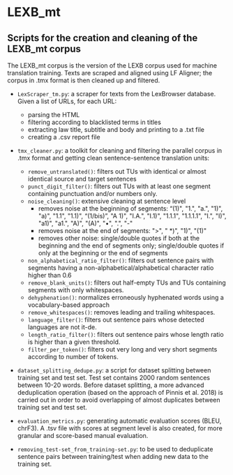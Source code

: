 # LEXB_mt
## Scripts for the creation and cleaning of the LEXB_mt corpus

The LEXB_mt corpus is the version of the LEXB corpus used for machine translation training. 
Texts are scraped and aligned using LF Aligner; the corpus in .tmx format is then cleaned up and filtered.


- `LexScraper_tm.py`:   	a scraper for texts from the LexBrowser database.
   	 			Given a list of URLs, for each URL:
  - parsing the HTML
  - filtering according to blacklisted terms in titles
  - extracting law title, subtitle and body and printing to a .txt file
  - creating a .csv report file


- `tmx_cleaner.py`:		a toolkit for cleaning and filtering the parallel corpus in .tmx format and getting clean sentence-sentence
				translation units:
  - `remove_untranslated()`:    filters out TUs with identical or almost identical source and target sentences
  - `punct_digit_filter()`: filters out TUs with at least one segment containing punctuation and/or numbers only.
  - `noise_cleaning()`:     extensive cleaning at sentence level
    - removes noise at the beginning of segments: “(1)", "1.", "a.", "1)", "a)", "1.1", "1.1)", “(1/bis)”, "A 1)", "I.A.", "I.1)", "1.1.1", "1.1.1.1", "I.", "I)", "a1)", "a1.", "A)", "(A)", "•", ".", "-"
    - removes noise at the end of segments: ">", " *)", "1)", "(1)"
    - removes other noise: single/double quotes if both at the beginning and the end of segments only; single/double quotes if only at the beginning or the end of segments
  - `non_alphabetical_ratio_filter()`:     filters out sentence pairs with segments having a non-alphabetical/alphabetical character ratio higher than 0.6
  - `remove_blank_units()`:     filters out half-empty TUs and TUs containing segments with only whitespaces.
  - `dehyphenation()`:	normalizes erroneously hyphenated words using a vocabulary-based approach
  - `remove_whitespaces()`:     removes leading and trailing whitespaces.
  - `language_filter()`:     filters out sentence pairs whose detected languages are not it-de.
  - `length_ratio_filter()`:    filters out sentence pairs whose length ratio is higher than a given threshold.
  - `filter_per_token()`:	filters out very long and very short segments according to number of tokens.	


- `dataset_splitting_dedupe.py`:	a script for dataset splitting between training set and test set. Test set contains 2000 random sentences between 10-20 words. Before dataset splitting, a more advanced deduplication operation (based on the approach of Pinnis et al. 2018) is carried out in order to avoid overlapping of almost duplicates between training set and test set.

- `evaluation_metrics.py`:	generating automatic evaluation scores (BLEU, chrF3). A .tsv file with scores at segment level is also created, for more granular and score-based manual evaluation.

- `removing_test-set_from_training-set.py`:	to be used to deduplicate sentence pairs between training/test when adding new data to the training set.




